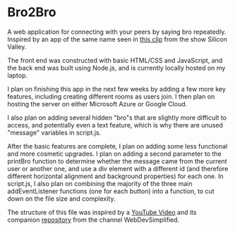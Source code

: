 # Bro2Bro

A web application for connecting with your peers by saying bro repeatedly.  Inspired by an app of the same name seen in [this clip](https://youtu.be/OVoFzu-vH4o) from the show Silicon Valley.

The front end was constructed with basic HTML/CSS and JavaScript, and the back end was built using Node.js, and is currently locally hosted on my laptop.

I plan on finishing this app in the next few weeks by adding a few more key features, including creating different rooms as users join.  I then plan on hosting the server on either Microsoft Azure or Google Cloud.

I also plan on adding several hidden "bro"s that are slightly more difficult to access, and potentially even a text feature, which is why there are unused "message" variables in script.js.

After the basic features are complete, I plan on adding some less functional and more cosmetic upgrades.  I plan on adding a second parameter to the printBro function to determine whether the message came from the current user or another one, and use a div element with a different id (and therefore different horizontal alignment and background properties) for each one.  In script.js, I also plan on combining the majority of the three main addEventListener functions (one for each button) into a function, to cut down on the file size and complexity.

The structure of this file was inspired by a [YouTube Video](https://www.youtube.com/watch?v=rxzOqP9YwmM) and its companion [repository](https://github.com/WebDevSimplified/Realtime-Simple-Chat-App) from the channel WebDevSimplified.